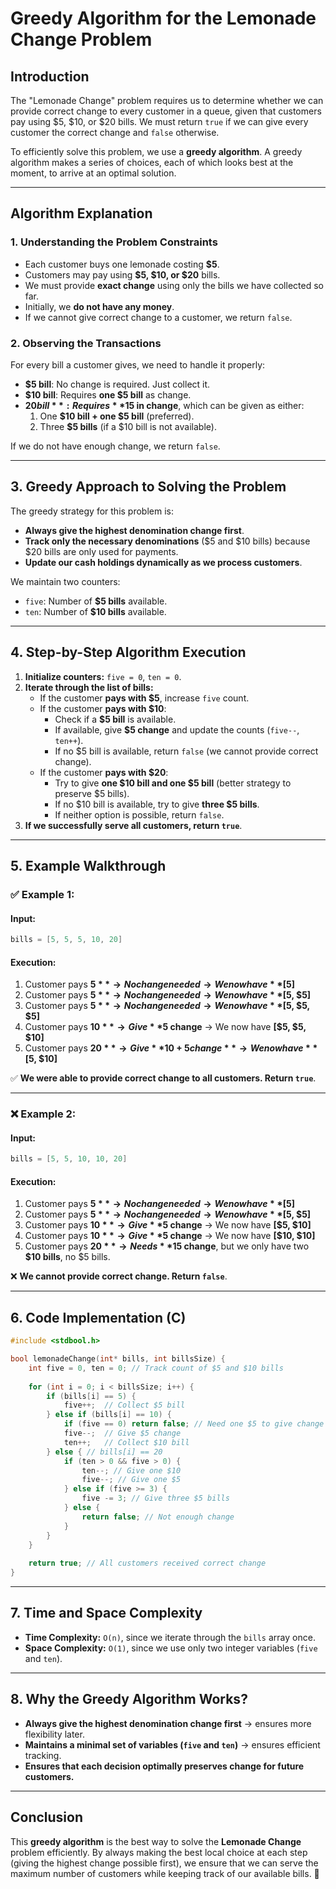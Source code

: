 # Greedy Algorithm for the Lemonade Change Problem

## **Introduction**
The "Lemonade Change" problem requires us to determine whether we can provide correct change to every customer in a queue, given that customers pay using $5, $10, or $20 bills. We must return `true` if we can give every customer the correct change and `false` otherwise.

To efficiently solve this problem, we use a **greedy algorithm**. A greedy algorithm makes a series of choices, each of which looks best at the moment, to arrive at an optimal solution.

---

## **Algorithm Explanation**

### **1. Understanding the Problem Constraints**
- Each customer buys one lemonade costing **$5**.
- Customers may pay using **$5, $10, or $20** bills.
- We must provide **exact change** using only the bills we have collected so far.
- Initially, we **do not have any money**.
- If we cannot give correct change to a customer, we return `false`.

### **2. Observing the Transactions**
For every bill a customer gives, we need to handle it properly:
- **$5 bill**: No change is required. Just collect it.
- **$10 bill**: Requires **one $5 bill** as change.
- **$20 bill**: Requires **$15 in change**, which can be given as either:
  1. One **$10 bill + one $5 bill** (preferred).
  2. Three **$5 bills** (if a $10 bill is not available).

If we do not have enough change, we return `false`.

---

## **3. Greedy Approach to Solving the Problem**

The greedy strategy for this problem is:
- **Always give the highest denomination change first**.
- **Track only the necessary denominations** ($5 and $10 bills) because $20 bills are only used for payments.
- **Update our cash holdings dynamically as we process customers**.

We maintain two counters:
- `five`: Number of **$5 bills** available.
- `ten`: Number of **$10 bills** available.

---

## **4. Step-by-Step Algorithm Execution**
1. **Initialize counters:** `five = 0`, `ten = 0`.
2. **Iterate through the list of bills:**
   - If the customer **pays with $5**, increase `five` count.
   - If the customer **pays with $10**:
     - Check if a **$5 bill** is available.
     - If available, give **$5 change** and update the counts (`five--`, `ten++`).
     - If no $5 bill is available, return `false` (we cannot provide correct change).
   - If the customer **pays with $20**:
     - Try to give **one $10 bill and one $5 bill** (better strategy to preserve $5 bills).
     - If no $10 bill is available, try to give **three $5 bills**.
     - If neither option is possible, return `false`.
3. **If we successfully serve all customers, return `true`**.

---

## **5. Example Walkthrough**

### ✅ **Example 1:**
#### **Input:**
```c
bills = [5, 5, 5, 10, 20]
```
#### **Execution:**
1. Customer pays **$5** → No change needed → We now have **[$5]**
2. Customer pays **$5** → No change needed → We now have **[$5, $5]**
3. Customer pays **$5** → No change needed → We now have **[$5, $5, $5]**
4. Customer pays **$10** → Give **$5 change** → We now have **[$5, $5, $10]**
5. Customer pays **$20** → Give **$10 + $5 change** → We now have **[$5, $10]**

✅ **We were able to provide correct change to all customers. Return `true`**.

---

### ❌ **Example 2:**
#### **Input:**
```c
bills = [5, 5, 10, 10, 20]
```
#### **Execution:**
1. Customer pays **$5** → No change needed → We now have **[$5]**
2. Customer pays **$5** → No change needed → We now have **[$5, $5]**
3. Customer pays **$10** → Give **$5 change** → We now have **[$5, $10]**
4. Customer pays **$10** → Give **$5 change** → We now have **[$10, $10]**
5. Customer pays **$20** → Needs **$15 change**, but we only have two **$10 bills**, no $5 bills.

❌ **We cannot provide correct change. Return `false`**.

---

## **6. Code Implementation (C)**

```c
#include <stdbool.h>

bool lemonadeChange(int* bills, int billsSize) {
    int five = 0, ten = 0; // Track count of $5 and $10 bills
    
    for (int i = 0; i < billsSize; i++) {
        if (bills[i] == 5) {
            five++;  // Collect $5 bill
        } else if (bills[i] == 10) {
            if (five == 0) return false; // Need one $5 to give change
            five--;  // Give $5 change
            ten++;   // Collect $10 bill
        } else { // bills[i] == 20
            if (ten > 0 && five > 0) {
                ten--; // Give one $10
                five--; // Give one $5
            } else if (five >= 3) {
                five -= 3; // Give three $5 bills
            } else {
                return false; // Not enough change
            }
        }
    }
    
    return true; // All customers received correct change
}
```

---

## **7. Time and Space Complexity**
- **Time Complexity:** `O(n)`, since we iterate through the `bills` array once.
- **Space Complexity:** `O(1)`, since we use only two integer variables (`five` and `ten`).

---

## **8. Why the Greedy Algorithm Works?**
- **Always give the highest denomination change first** → ensures more flexibility later.
- **Maintains a minimal set of variables (`five` and `ten`)** → ensures efficient tracking.
- **Ensures that each decision optimally preserves change for future customers.**

---

## **Conclusion**
This **greedy algorithm** is the best way to solve the **Lemonade Change** problem efficiently. By always making the best local choice at each step (giving the highest change possible first), we ensure that we can serve the maximum number of customers while keeping track of our available bills. 🚀

